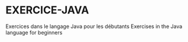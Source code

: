 # EXERCICE-JAVA
Exercices dans le langage Java pour les débutants
Exercises in the Java language for beginners
